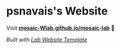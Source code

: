 
# psnavais's Website

Visit **[mosaic-Wlab.github.io/mosaic-lab](https://mosaic-Wlab.github.io/mosaic-lab)** 🚀

_Built with [Lab Website Template](https://greene-lab.gitbook.io/lab-website-template-docs)_
